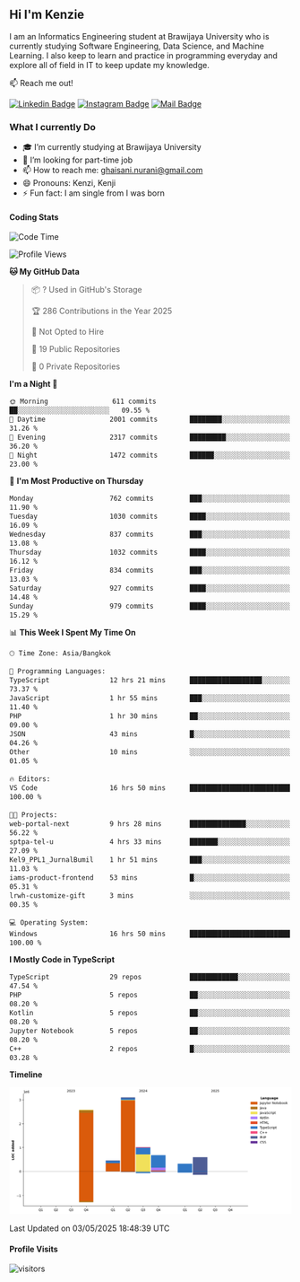 ## Hi I'm Kenzie


I am an Informatics Engineering student at Brawijaya University who is currently studying Software Engineering, Data Science, and Machine Learning. I also keep to learn and practice in programming everyday and explore all of field in IT to keep update my knowledge.

:mailbox: Reach me out!

[![Linkedin Badge](https://img.shields.io/badge/-Kenzie_Taqiyassar-0e76a8?style=flat&labelColor=0e76a8&logo=linkedin&logoColor=white)](https://www.linkedin.com/in/kenzie-taqiyassar-37458b1aa/) 
[![Instagram Badge](https://img.shields.io/badge/-@__kenziehh_-e84393?style=flat&labelColor=e84393&logo=instagram&logoColor=white)](https://www.instagram.com/_kenziehh/) 
[![Mail Badge](https://img.shields.io/badge/-ghaisani.nurani-c0392b?style=flat&labelColor=c0392b&logo=gmail&logoColor=white)](mailto:ghaisani.nurani@gmail.com)

### What I currently Do

- 🎓 I’m currently studying at Brawijaya University
- 💼 I’m looking for part-time job
- 📫 How to reach me: ghaisani.nurani@gmail.com
- 😄 Pronouns: Kenzi, Kenji
- ⚡ Fun fact: I am single from I was born

#### Coding Stats
<!--START_SECTION:waka-->
![Code Time](http://img.shields.io/badge/Code%20Time-1%2C242%20hrs%2036%20mins-blue)

![Profile Views](http://img.shields.io/badge/Profile%20Views-0-blue)

**🐱 My GitHub Data** 

> 📦 ? Used in GitHub's Storage 
 > 
> 🏆 286 Contributions in the Year 2025
 > 
> 🚫 Not Opted to Hire
 > 
> 📜 19 Public Repositories 
 > 
> 🔑 0 Private Repositories 
 > 
**I'm a Night 🦉** 

```text
🌞 Morning                611 commits         ██░░░░░░░░░░░░░░░░░░░░░░░   09.55 % 
🌆 Daytime                2001 commits        ████████░░░░░░░░░░░░░░░░░   31.26 % 
🌃 Evening                2317 commits        █████████░░░░░░░░░░░░░░░░   36.20 % 
🌙 Night                  1472 commits        ██████░░░░░░░░░░░░░░░░░░░   23.00 % 
```
📅 **I'm Most Productive on Thursday** 

```text
Monday                   762 commits         ███░░░░░░░░░░░░░░░░░░░░░░   11.90 % 
Tuesday                  1030 commits        ████░░░░░░░░░░░░░░░░░░░░░   16.09 % 
Wednesday                837 commits         ███░░░░░░░░░░░░░░░░░░░░░░   13.08 % 
Thursday                 1032 commits        ████░░░░░░░░░░░░░░░░░░░░░   16.12 % 
Friday                   834 commits         ███░░░░░░░░░░░░░░░░░░░░░░   13.03 % 
Saturday                 927 commits         ████░░░░░░░░░░░░░░░░░░░░░   14.48 % 
Sunday                   979 commits         ████░░░░░░░░░░░░░░░░░░░░░   15.29 % 
```


📊 **This Week I Spent My Time On** 

```text
🕑︎ Time Zone: Asia/Bangkok

💬 Programming Languages: 
TypeScript               12 hrs 21 mins      ██████████████████░░░░░░░   73.37 % 
JavaScript               1 hr 55 mins        ███░░░░░░░░░░░░░░░░░░░░░░   11.40 % 
PHP                      1 hr 30 mins        ██░░░░░░░░░░░░░░░░░░░░░░░   09.00 % 
JSON                     43 mins             █░░░░░░░░░░░░░░░░░░░░░░░░   04.26 % 
Other                    10 mins             ░░░░░░░░░░░░░░░░░░░░░░░░░   01.05 % 

🔥 Editors: 
VS Code                  16 hrs 50 mins      █████████████████████████   100.00 % 

🐱‍💻 Projects: 
web-portal-next          9 hrs 28 mins       ██████████████░░░░░░░░░░░   56.22 % 
sptpa-tel-u              4 hrs 33 mins       ███████░░░░░░░░░░░░░░░░░░   27.09 % 
Kel9_PPL1_JurnalBumil    1 hr 51 mins        ███░░░░░░░░░░░░░░░░░░░░░░   11.03 % 
iams-product-frontend    53 mins             █░░░░░░░░░░░░░░░░░░░░░░░░   05.31 % 
lrwh-customize-gift      3 mins              ░░░░░░░░░░░░░░░░░░░░░░░░░   00.35 % 

💻 Operating System: 
Windows                  16 hrs 50 mins      █████████████████████████   100.00 % 
```

**I Mostly Code in TypeScript** 

```text
TypeScript               29 repos            ████████████░░░░░░░░░░░░░   47.54 % 
PHP                      5 repos             ██░░░░░░░░░░░░░░░░░░░░░░░   08.20 % 
Kotlin                   5 repos             ██░░░░░░░░░░░░░░░░░░░░░░░   08.20 % 
Jupyter Notebook         5 repos             ██░░░░░░░░░░░░░░░░░░░░░░░   08.20 % 
C++                      2 repos             █░░░░░░░░░░░░░░░░░░░░░░░░   03.28 % 
```



**Timeline**

![Lines of Code chart](https://raw.githubusercontent.com/kenziehh/kenziehh/master/assets/bar_graph.png)


 Last Updated on 03/05/2025 18:48:39 UTC
<!--END_SECTION:waka-->


#### Profile Visits

![visitors](https://visitor-badge.glitch.me/badge?page_id=kenziehh.kenziehh)





